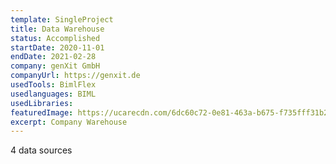 ```yaml
---
template: SingleProject
title: Data Warehouse
status: Accomplished
startDate: 2020-11-01
endDate: 2021-02-28
company: genXit GmbH
companyUrl: https://genxit.de
usedTools: BimlFlex
usedlanguages: BIML
usedLibraries:
featuredImage: https://ucarecdn.com/6dc60c72-0e81-463a-b675-f735fff31b2b/
excerpt: Company Warehouse
---
```

4 data sources